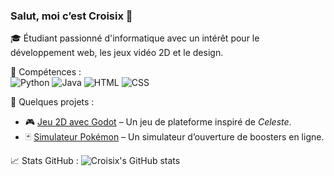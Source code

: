 ### Salut, moi c’est Croisix 👋

🎓 Étudiant passionné d'informatique avec un intérêt pour le développement web, les jeux vidéo 2D et le design.

🔧 Compétences :  
![Python](https://img.shields.io/badge/-Python-3776AB?style=flat-square&logo=python&logoColor=white)
![Java](https://img.shields.io/badge/-Java-007396?style=flat-square&logo=java&logoColor=white)
![HTML](https://img.shields.io/badge/-HTML5-E34F26?style=flat-square&logo=html5&logoColor=white)
![CSS](https://img.shields.io/badge/-CSS3-1572B6?style=flat-square&logo=css3)

📌 Quelques projets :
- 🎮 [Jeu 2D avec Godot](https://github.com/croisix/nom-du-jeu) – Un jeu de plateforme inspiré de *Celeste*.
- 🃏 [Simulateur Pokémon](https://github.com/croisix/...) – Un simulateur d’ouverture de boosters en ligne.

📈 Stats GitHub :
![Croisix's GitHub stats](https://github-readme-stats.vercel.app/api?username=croisix&show_icons=true&theme=radical)
